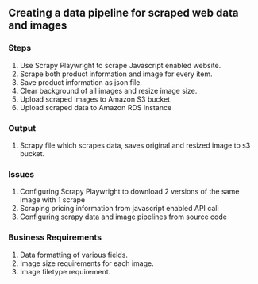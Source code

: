 ## Creating a data pipeline for scraped web data and images

### Steps
1. Use Scrapy Playwright to scrape Javascript enabled website.
2. Scrape both product information and image for every item.
3. Save product information as json file.
4. Clear background of all images and resize image size.
5. Upload scraped images to Amazon S3 bucket.
6. Upload scraped data to Amazon RDS Instance

### Output
1. Scrapy file which scrapes data, saves original and resized image to s3 bucket.


### Issues
1. Configuring Scrapy Playwright to download 2 versions of the same image with 1 scrape
2. Scraping pricing information from javascript enabled API call
3. Configuring scrapy data and image pipelines from source code

### Business Requirements
1. Data formatting of various fields.
2. Image size requirements for each image.
3. Image filetype requirement.

